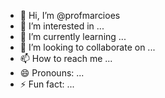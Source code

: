 - 👋 Hi, I’m @profmarcioes
- 👀 I’m interested in ...
- 🌱 I’m currently learning ...
- 💞️ I’m looking to collaborate on ...
- 📫 How to reach me ...
- 😄 Pronouns: ...
- ⚡ Fun fact: ...

<!---
profmarcioes/profmarcioes is a ✨ special ✨ repository because its `README.md` (this file) appears on your GitHub profile.
You can click the Preview link to take a look at your changes.
--->
